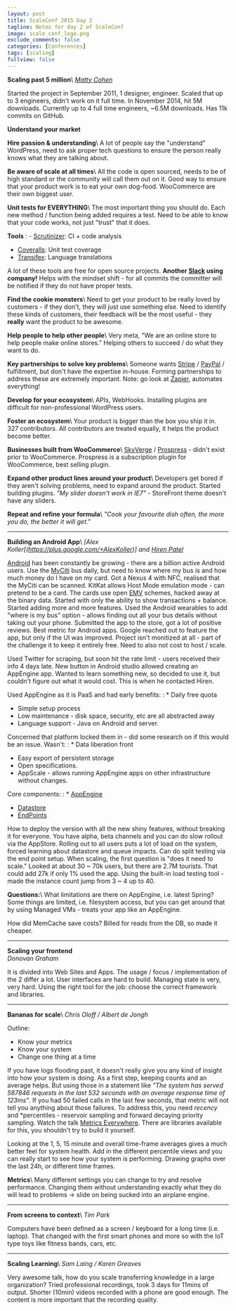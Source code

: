 ```yaml
---
layout: post
title: ScaleConf 2015 Day 2
tagline: Notes for day 2 of ScaleConf
image: scale_conf_logo.png
exclude_comments: false
categories: [Conferences]
tags: [scaling]
fullview: false
---
```


**Scaling past 5 million**\\
*[Matty Cohen](https://twitter.com/mattyza)*

Started the project in September 2011, 1 designer, engineer. Scaled that up to 3 engineers, didn't work on it full time. In November 2014, hit 5M downloads. Currently up to 4 full time engineers, ~6.5M downloads. Has 11k commits on GitHub.

**Understand your market**

**Hire passion & understanding**\\
A lot of people say the "understand" WordPress, need to ask proper tech questions to ensure the person really knows what they are talking about.

**Be aware of scale at all times**\\
All the code is open sourced, needs to be of high standard or the community will call them out on it. Good way to ensure that your product work is to eat your own dog-food. WooCommerce are their own biggest user.

**Unit tests for EVERYTHING**\\
The most important thing you should do. Each new method / function being added requires a test. Need to be able to know that your code works, not just "trust" that it does.

**Tools**
: - [Scrutinizer](https://scrutinizer-ci.com/): CI + code analysis
- [Coveralls](https://coveralls.io/): Unit test coverage
- [Transifex](https://www.transifex.com/): Language translations

A lot of these tools are free for open source projects. **Another [Slack](http://slack.com) using company!** Helps with the mindset shift - for all commits the committer will be notified if they do not have proper tests.

**Find the cookie monsters**\\
Need to get your product to be really loved by customers - if they don't, they will just use something else. Need to identify these kinds of customers, their feedback will be the most useful - they **really** want the product to be awesome.

**Help people to help other people**\\
Very meta, "We are an online store to help people make online stores." Helping others to succeed / do what they want to do.

**Key partnerships to solve key problems**\\
Someone wants [Stripe](https://stripe.com/) / [PayPal](https://www.paypal.com) / fulfillment, but don't have the expertise in-house. Forming partnerships to address these are extremely important. Note: go look at [Zapier](https://zapier.com/), automates everything!

**Develop for your ecosystem**\\
APIs, WebHooks. Installing plugins are difficult for non-professional WordPress users.

**Foster an ecosystem**\\
Your product is bigger than the box you ship it in. 327 contributors. All contributors are treated equally, it helps the product become better.

**Businesses built from WooCommerce**\\
[SkyVerge](https://www.skyverge.com/) / [Prospress](http://prospress.com/) - didn't exist prior to WooCommerce. Prospress is a subscription plugin for WooCommerce, best selling plugin.

**Expand other product lines around your product**\\
Developers get bored if they aren't solving problems, need to expand around the product. Started building plugins. *"My slider doesn't work in IE7"* - StoreFront theme doesn't have any sliders.

**Repeat and refine your formula**\\
*"Cook your favourite dish often, the more you do, the better it will get."*

---

**Building an Android App**\\
*[Alex Koller[(https://plus.google.com/+AlexKoller)] and [Hiren Patel](https://plus.google.com/+HirenPatel)*

[Android](https://www.android.com/) has been constantly be growing - there are a billion active Android users. Use the [MyCiti](http://myciti.org.za/) bus daily, but need to know where my bus is and how much money do I have on my card. Got a Nexus 4 with NFC, realised that the MyCiti can be scanned. KitKat allows Host Mode emulation mode - can pretend to be a card. The cards use open [EMV](http://en.wikipedia.org/wiki/EMV) schemes, hacked away at the binary data. Started with only the ability to show transactions + balance. Started adding more and more features. Used the Android wearables to add "where is my bus" option - allows finding out all your bus details without taking out your phone. Submitted the app to the store, got a lot of positive reviews. Best metric for Android apps. Google reached out to feature the app, but only if the UI was improved. Project isn't monitized at all - part of the challenge it to keep it entirely free. Need to also not cost to host / scale.

Used Twitter for scraping, but soon hit the rate limit - users received their info 4 days late. New button in Android studio allowed creating an AppEngine app. Wanted to learn something new, so decided to use it, but couldn't figure out what it would cost. This is when he contacted Hiren.

Used AppEngine as it is PaaS and had early benefits:
: * Daily free quota
* Simple setup process
* Low maintenance - disk space, security, etc are all abstracted away
* Language support - Java on Android and server.

Concerned that platform locked them in - did some research on if this would be an issue. Wasn't:
: * Data liberation front
* Easy export of persistent storage
* Open specifications.
* AppScale - allows running AppEngine apps on other infrastructure without changes.

Core components:
: * [AppEngine](https://appengine.google.com/)
* [Datastore](https://cloud.google.com/datastore/docs)
* [EndPoints](https://cloud.google.com/appengine/docs/java/endpoints/)

How to deploy the version with all the new shiny features, without breaking it for everyone. You have alpha, beta channels and you can do slow rollout via the AppStore. Rolling out to all users puts a lot of load on the system, forced learning about datastore and queue impacts. Can do split testing via the end point setup. When scaling, the first question is "does it need to scale." Looked at about 30 ~ 70k users, but there are 2.7M tourists. That could add 27k if only 1% used the app. Using the built-in load testing tool - made the instance count jump from 3 ~ 4 up to 40.

**Questions:**\\
What limitations are there on AppEngine, i.e. latest Spring?
Some things are limited, i.e. filesystem access, but you can get around that by using Managed VMs - treats your app like an AppEngine.

How did MemCache save costs?
Billed for reads from the DB, so made it cheaper.

---

**Scaling your frontend**\
*Donovan Graham*

It is divided into Web Sites and Apps. The usage / focus / implementation of the 2 differ a lot. User interfaces are hard to build. Managing state is very, very hard. Using the right tool for the job: choose the correct framework and libraries.

---

**Bananas for scale**\\
*Chris Oloff / Albert de Jongh*

Outline:
* Know your metrics
* Know your system
* Change one thing at a time

If you have logs flooding past, it doesn't really give you any kind of insight into how your system is doing. As a first step, keeping counts and an average helps. But using those in a statement like *"The system has served 587846 requests in the last 532 seconds with an average response time of 123ms"*. If you had 50 failed calls in the last few seconds, that metric will not tell you anything about those failures. To address this, you need *recency* and *percentiles - reservoir sampling and forward decaying priority sampling. Watch the talk [Metrics Everywhere](www.youtube.com/watch?v=czes-oa0yik). There are libraries available for this, you shouldn't try to build it yourself.

Looking at the 1, 5, 15 minute and overall time-frame averages gives a much better feel for system health. Add in the different percentile views and you can really start to see how your system is performing. Drawing graphs over the last 24h, or different time frames.

**Metrics**\\
Many different settings you can change to try and resolve performance. Changing them without understanding exactly what they do will lead to problems -> slide on being sucked into an airplane engine.

---

**From screens to context**\\
*Tim Park*

Computers have been defined as a screen / keyboard for a long time (i.e. laptop). That changed with the first smart phones and more so with the IoT type toys like fitness bands, cars, etc.

---

**Scaling Learning**\\
*Sam Laing / Karen Greaves*

Very awesome talk, how do you scale transferring knowledge in a large organization? Tried professional recordings, took 3 days for 11mins of output. Shorter (10min) videos recorded with a phone are good enough. The content is more important that the recording quality.
